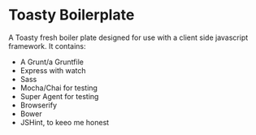 Toasty Boilerplate
===========================
A Toasty fresh boiler plate designed for use with a client
side javascript framework. It contains:
  * A Grunt/a Gruntfile
  * Express with watch
  * Sass
  * Mocha/Chai for testing
  * Super Agent for testing
  * Browserify
  * Bower
  * JSHint, to keeo me honest
